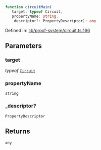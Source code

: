 ```ts
function circuitMain(
   target: typeof Circuit, 
   propertyName: string, 
   _descriptor?: PropertyDescriptor): any
```

Defined in: [lib/proof-system/circuit.ts:166](https://github.com/o1-labs/o1js/blob/89b7d1522af805d6d4c45a96d7a9cbc29a457aec/src/lib/proof-system/circuit.ts#L166)

## Parameters

### target

*typeof* [`Circuit`](../classes/Circuit.md)

### propertyName

`string`

### \_descriptor?

`PropertyDescriptor`

## Returns

`any`
